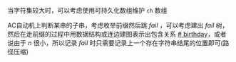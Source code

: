 


当字符集较大时，可以考虑使用可持久化数组维护 ```ch``` 数组

AC自动机上判断某串的子串，考虑枚举前缀然后跳 $fail$ ，可以考虑建出 $fail$ 树，然后在走前缀的过程中用数据结构或连边建图表示出包含关系 [# birthday](https://www.luogu.com.cn/problem/CF590E)，或者说由于 $n$ 很小，所以记录 $fail$ 时只需要记录上一个存在字符串结尾的位置即可(路径压缩)





